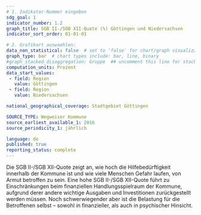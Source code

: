 ```yaml
---
# 1. Indikator-Nummer eingeben 
sdg_goal: 1 
indicator_number: 1.2
graph_title: SGB II-/SGB XII-Quote (%) Göttingen und Niedersachsen
indicator_sort_order: 01-01-01

# 2. Grafikart auswaehlen: 
data_non_statistical: false  # set to 'false' for chart/graph visualization 
graph_type: bar  # chart types include: bar, line, binary 
#graph_stacked_disaggregation: Gruppe  ## uncomment this line for stacked bars. eplace 'Geschlecht' with the field of aggregation. 
computation_units: Prozent
data_start_values:   
 - field: Region
   value: Göttingen
 - field: Region
   value: Niedersachsen

national_geographical_coverage: Stadtgebiet Göttingen

SOURCE_TYPE: Wegweiser Kommune 
source_earliest_available_1: 2016
source_periodicity_1: jährlich

language: de   
published: true 
reporting_status: complete
---
```

Die SGB II-/SGB XII-Quote zeigt an, wie hoch die Hilfebedürftigkeit innerhalb der Kommune ist und wie viele Menschen Gefahr laufen, von Armut betroffen zu sein. Eine hohe SGB II-/SGB XII-Quote führt zu Einschränkungen beim finanziellen Handlungsspielraum der Kommune, aufgrund derer andere wichtige Ausgaben und Investitionen zurückgestellt werden müssen. Noch schwerwiegender aber ist die Belastung für die Betroffenen selbst – sowohl in finanzieller, als auch in psychischer Hinsicht.
